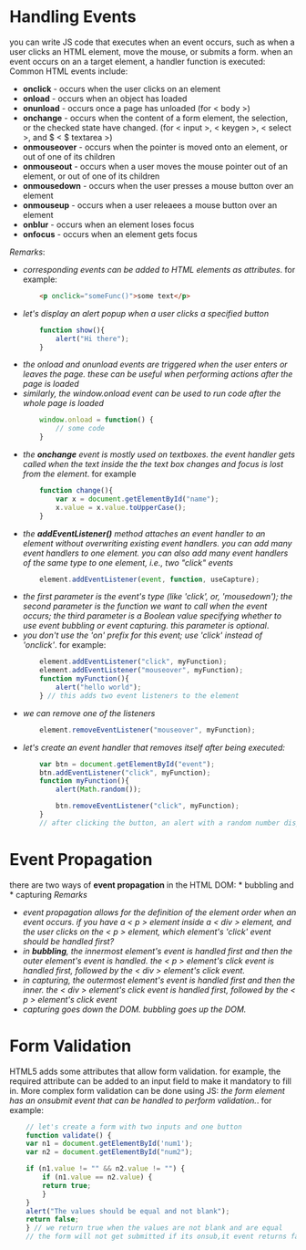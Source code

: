    



# Handling Events
you can write JS code that executes when an event occurs, such as when a user clicks an HTML element, move the mouse, or submits a form. when an event occurs on an a target element, a handler function is executed: Common HTML events include:
* __onclick__ - occurs when the user clicks on an element
* __onload__ - occurs when an object has loaded
* __onunload__ - occurs once a page has unloaded (for $<$ body $>$)
* __onchange__ - occurs when the content of a form element, the selection, or the checked state have changed. (for $<$ input $>$, $<$ keygen $>$, $<$ select $>$, and $ <
$ textarea $>$)
* __onmouseover__ - occurs when the pointer is moved onto an element, or out of one of its children
* __onmouseout__ - occurs when a user moves the mouse pointer out of an element, or out of one of its children
* __onmousedown__ - occurs when the user presses a mouse button over an element
* __onmouseup__ - occurs when a user releaees a mouse button over an element
* __onblur__ - occurs when an element loses focus
* __onfocus__ - occurs when an element gets focus

_Remarks_:
* _corresponding events can be added to HTML elements as attributes_. for example:
    ```html
        <p onclick="someFunc()">some text</p>
    ```
* _let's display an alert popup when a user clicks a specified button_
    ```js
        function show(){
            alert("Hi there");
        } 
    ```
* _the onload and onunload events are triggered when the user enters or leaves the page. these can be useful when performing actions after the page is loaded_
* _similarly, the window.onload event can be used to run code after the whole page is loaded_
    ```js
        window.onload = function() {
            // some code
        }
    ```
* _the __onchange__ event is mostly used on textboxes. the event handler gets called when the text inside the the text box changes and focus is lost from the element_. for example
    ```js
        function change(){
            var x = document.getElementById("name");
            x.value = x.value.toUpperCase();
        }
    ```
* _the __addEventListener()__ method attaches an event handler to an element without overwriting existing event handlers. you can add many event handlers to one element. you can also add many event handlers of the same type to one element, i.e., two "click" events_
    ```js
        element.addEventListener(event, function, useCapture);
    ```
* _the first parameter is the event's type (like 'click', or, 'mousedown'); the second parameter is the function we want to call when the event occurs; the third parameter is a Boolean value specifying whether to use event bubbling or event capturing. this parameter is optional_.
* _you don't use the 'on' prefix for this event; use 'click' instead of 'onclick'_. for example:
    ```js
        element.addEventListener("click", myFunction);
        element.addEventListener("mouseover", myFunction);
        function myFunction(){
            alert("hello world");
        } // this adds two event listeners to the element
    ```
* _we can remove one of the listeners_
    ```js
        element.removeEventListener("mouseover", myFunction);
    ```
* _let's create an event handler that removes itself after being executed:_
    ```js
        var btn = document.getElementById("event");
        btn.addEventListener("click", myFunction);
        function myFunction(){
            alert(Math.random());

            btn.removeEventListener("click", myFunction);
        }
        // after clicking the button, an alert with a random number displays and the event listener is removed
    ```
# Event Propagation
there are two ways of __event propagation__ in the HTML DOM: 
    * bubbling and 
    * capturing
_Remarks_
* _event propagation allows for the definition of the element order when an event occurs. if you have a $<$ p $>$ element inside a $<$ div $>$ element, and the user clicks on the $<$ p $>$ element, which element's 'click' event should be handled first?_
* _in __bubbling__, the innermost element's event is handled first and then the outer element's event is handled. the $<$ p $>$ element's click event is handled first, followed by the $<$ div $>$ element's click event._
* _in capturing, the outermost element's event is handled first and then the inner. the $<$ div $>$ element's click event is handled first, followed by the  $<$ p $>$ element's click event_
* _capturing goes down the DOM. bubbling goes up the DOM._

# Form Validation
HTML5 adds some attributes that allow form validation. for example, the required attribute can be added to an input field to make it mandatory to fill in. More complex form validation can be done using JS: _the form element has an onsubmit event that can be handled to perform validation._. for example:
```js
    // let's create a form with two inputs and one button 
    function validate() {
    var n1 = document.getElementById('num1');
    var n2 = document.getElementById("num2");

    if (n1.value != "" && n2.value != "") {
        if (n1.value == n2.value) {
        return true;
        }
    }
    alert("The values should be equal and not blank");
    return false;
    } // we return true when the values are not blank and are equal
    // the form will not get submitted if its onsub,it event returns false.
```